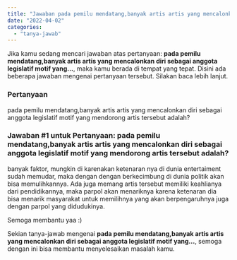 ```yaml
---
title: "Jawaban pada pemilu mendatang,banyak artis artis yang mencalonkan diri sebagai anggota legislatif motif yang..."
date: "2022-04-02"
categories: 
  - "tanya-jawab"
---
```


Jika kamu sedang mencari jawaban atas pertanyaan: **pada pemilu mendatang,banyak artis artis yang mencalonkan diri sebagai anggota legislatif motif yang...**, maka kamu berada di tempat yang tepat. Disini ada beberapa jawaban mengenai pertanyaan tersebut. Silakan baca lebih lanjut.

### Pertanyaan

pada pemilu mendatang,banyak artis artis yang mencalonkan diri sebagai anggota legislatif motif yang mendorong artis tersebut adalah?​

### Jawaban #1 untuk Pertanyaan: pada pemilu mendatang,banyak artis artis yang mencalonkan diri sebagai anggota legislatif motif yang mendorong artis tersebut adalah?​

banyak faktor, mungkin di karenakan ketenaran nya di dunia entertaiment sudah memudar, maka dengan dengan berkecimbung di dunia politik akan bisa memulihkannya. Ada juga memang artis tersebut memiliki keahlianya dari pendidikannya, maka parpol akan menariknya karena ketenaran dia bisa menarik masyarakat untuk memilihnya yang akan berpengaruhnya juga dengan parpol yang didudukinya.

  

Semoga membantu yaa :)

Sekian tanya-jawab mengenai **pada pemilu mendatang,banyak artis artis yang mencalonkan diri sebagai anggota legislatif motif yang...**, semoga dengan ini bisa membantu menyelesaikan masalah kamu.
